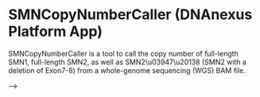 <!-- dx-header -->
# SMNCopyNumberCaller (DNAnexus Platform App)

SMNCopyNumberCaller is a tool to call the copy number of full-length SMN1, full-length SMN2, as well as SMN2\u03947\u20138 (SMN2 with a deletion of Exon7-8) from a whole-genome sequencing (WGS) BAM file.

-->
